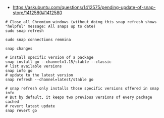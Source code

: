 * https://askubuntu.com/questions/1412575/pending-update-of-snap-store/1412580#1412580
```shell
# Close all Chromium windows (without doing this snap refresh shows "helpful" message: All snaps up to date)
sudo snap refresh
```

```shell
sudo snap connections remmina

snap changes

# install specific version of a package
snap install go --channel=1.15/stable --classic
# list available versions
snap info go
# update to the latest version
snap refresh --channel=latest/stable go

# snap refresh only installs those specific versions offered in snap info
# But by default, it keeps two previous versions of every package cached
# revert latest update
snap revert go
```
